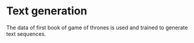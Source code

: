 <h1> Text generation </h1>
The data of first book of game of thrones is used and trained to generate text sequences.
